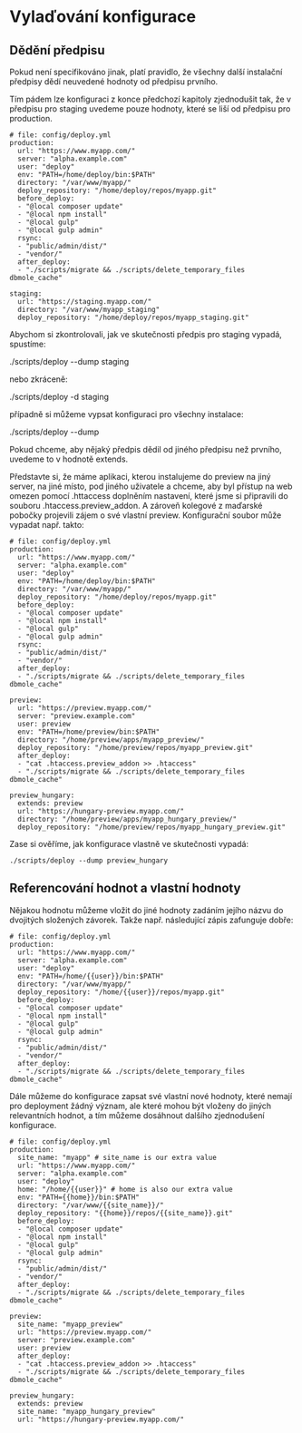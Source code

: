Vylaďování konfigurace
======================

Dědění předpisu
---------------

Pokud není specifikováno jinak, platí pravidlo, že všechny další instalační předpisy dědí neuvedené hodnoty od předpisu prvního.

Tím pádem lze konfiguraci z konce předchozí kapitoly zjednodušit tak, že v předpisu pro staging uvedeme pouze hodnoty, které se liší od předpisu pro production.

    # file: config/deploy.yml
    production:
      url: "https://www.myapp.com/"
      server: "alpha.example.com"
      user: "deploy"
      env: "PATH=/home/deploy/bin:$PATH"
      directory: "/var/www/myapp/"
      deploy_repository: "/home/deploy/repos/myapp.git"
      before_deploy:
      - "@local composer update"
      - "@local npm install"
      - "@local gulp"
      - "@local gulp admin"
      rsync:
      - "public/admin/dist/"
      - "vendor/"
      after_deploy:
      - "./scripts/migrate && ./scripts/delete_temporary_files dbmole_cache"

    staging:
      url: "https://staging.myapp.com/"
      directory: "/var/www/myapp_staging"
      deploy_repository: "/home/deploy/repos/myapp_staging.git"

Abychom si zkontrolovali, jak ve skutečnosti předpis pro staging vypadá, spustíme:

  ./scripts/deploy --dump staging

nebo zkráceně:

  ./scripts/deploy -d staging

případně si můžeme vypsat konfiguraci pro všechny instalace:

  ./scripts/deploy --dump

Pokud chceme, aby nějaký předpis dědil od jiného předpisu než prvního, uvedeme to v hodnotě extends.

Představte si, že máme aplikaci, kterou instalujeme do preview na jiný server, na jiné místo, pod jiného uživatele a chceme, aby byl přístup na web omezen pomocí .httaccess doplněním nastavení, které jsme si připravili do souboru .htaccess.preview_addon. A zároveň kolegové z maďarské pobočky projevili zájem o své vlastní preview. Konfigurační soubor může vypadat např. takto:

    # file: config/deploy.yml
    production:
      url: "https://www.myapp.com/"
      server: "alpha.example.com"
      user: "deploy"
      env: "PATH=/home/deploy/bin:$PATH"
      directory: "/var/www/myapp/"
      deploy_repository: "/home/deploy/repos/myapp.git"
      before_deploy:
      - "@local composer update"
      - "@local npm install"
      - "@local gulp"
      - "@local gulp admin"
      rsync:
      - "public/admin/dist/"
      - "vendor/"
      after_deploy:
      - "./scripts/migrate && ./scripts/delete_temporary_files dbmole_cache"

    preview:
      url: "https://preview.myapp.com/"
      server: "preview.example.com"
      user: preview
      env: "PATH=/home/preview/bin:$PATH"
      directory: "/home/preview/apps/myapp_preview/"
      deploy_repository: "/home/preview/repos/myapp_preview.git"
      after_deploy:
      - "cat .htaccess.preview_addon >> .htaccess"
      - "./scripts/migrate && ./scripts/delete_temporary_files dbmole_cache"

    preview_hungary:
      extends: preview
      url: "https://hungary-preview.myapp.com/"
      directory: "/home/preview/apps/myapp_hungary_preview/"
      deploy_repository: "/home/preview/repos/myapp_hungary_preview.git"

Zase si ověříme, jak konfigurace vlastně ve skutečnosti vypadá:

    ./scripts/deploy --dump preview_hungary

Referencování hodnot a vlastní hodnoty
--------------------------------------

Nějakou hodnotu můžeme vložit do jiné hodnoty zadáním jejího názvu do dvojitých složených závorek. Takže např. následující zápis zafunguje dobře:

    # file: config/deploy.yml
    production:
      url: "https://www.myapp.com/"
      server: "alpha.example.com"
      user: "deploy"
      env: "PATH=/home/{{user}}/bin:$PATH"
      directory: "/var/www/myapp/"
      deploy_repository: "/home/{{user}}/repos/myapp.git"
      before_deploy:
      - "@local composer update"
      - "@local npm install"
      - "@local gulp"
      - "@local gulp admin"
      rsync:
      - "public/admin/dist/"
      - "vendor/"
      after_deploy:
      - "./scripts/migrate && ./scripts/delete_temporary_files dbmole_cache"

Dále můžeme do konfigurace zapsat své vlastní nové hodnoty, které nemají pro deployment žádný význam, ale které mohou být vloženy do jiných relevantních hodnot, a tím můžeme dosáhnout dalšího zjednodušení konfigurace.

    # file: config/deploy.yml
    production:
      site_name: "myapp" # site_name is our extra value
      url: "https://www.myapp.com/"
      server: "alpha.example.com"
      user: "deploy"
      home: "/home/{{user}}" # home is also our extra value
      env: "PATH={{home}}/bin:$PATH"
      directory: "/var/www/{{site_name}}/"
      deploy_repository: "{{home}}/repos/{{site_name}}.git"
      before_deploy:
      - "@local composer update"
      - "@local npm install"
      - "@local gulp"
      - "@local gulp admin"
      rsync:
      - "public/admin/dist/"
      - "vendor/"
      after_deploy:
      - "./scripts/migrate && ./scripts/delete_temporary_files dbmole_cache"

    preview:
      site_name: "myapp_preview"
      url: "https://preview.myapp.com/"
      server: "preview.example.com"
      user: preview
      after_deploy:
      - "cat .htaccess.preview_addon >> .htaccess"
      - "./scripts/migrate && ./scripts/delete_temporary_files dbmole_cache"

    preview_hungary:
      extends: preview
      site_name: "myapp_hungary_preview"
      url: "https://hungary-preview.myapp.com/"
